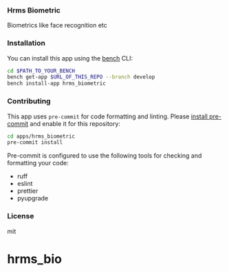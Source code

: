 ### Hrms Biometric

Biometrics like face recognition etc

### Installation

You can install this app using the [bench](https://github.com/frappe/bench) CLI:

```bash
cd $PATH_TO_YOUR_BENCH
bench get-app $URL_OF_THIS_REPO --branch develop
bench install-app hrms_biometric
```

### Contributing

This app uses `pre-commit` for code formatting and linting. Please [install pre-commit](https://pre-commit.com/#installation) and enable it for this repository:

```bash
cd apps/hrms_biometric
pre-commit install
```

Pre-commit is configured to use the following tools for checking and formatting your code:

- ruff
- eslint
- prettier
- pyupgrade

### License

mit
# hrms_bio
